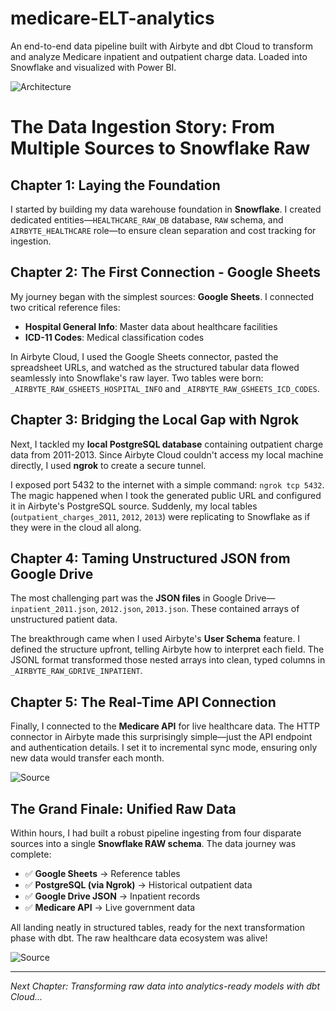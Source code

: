 # medicare-ELT-analytics
An end-to-end data pipeline built with Airbyte and dbt Cloud to transform and analyze Medicare inpatient and outpatient charge data. Loaded into Snowflake and visualized with Power BI.

![Architecture](/root/projects/portfolio_projects/data_engineering/medicare-ELT-analytics/docs/ELT_architecture.png)

# The Data Ingestion Story: From Multiple Sources to Snowflake Raw

## Chapter 1: Laying the Foundation

I started by building my data warehouse foundation in **Snowflake**. I created dedicated entities—`HEALTHCARE_RAW_DB` database, `RAW` schema, and `AIRBYTE_HEALTHCARE` role—to ensure clean separation and cost tracking for ingestion.

## Chapter 2: The First Connection - Google Sheets

My journey began with the simplest sources: **Google Sheets**. I connected two critical reference files:
- **Hospital General Info**: Master data about healthcare facilities
- **ICD-11 Codes**: Medical classification codes

In Airbyte Cloud, I used the Google Sheets connector, pasted the spreadsheet URLs, and watched as the structured tabular data flowed seamlessly into Snowflake's raw layer. Two tables were born: `_AIRBYTE_RAW_GSHEETS_HOSPITAL_INFO` and `_AIRBYTE_RAW_GSHEETS_ICD_CODES`.

## Chapter 3: Bridging the Local Gap with Ngrok

Next, I tackled my **local PostgreSQL database** containing outpatient charge data from 2011-2013. Since Airbyte Cloud couldn't access my local machine directly, I used **ngrok** to create a secure tunnel. 

I exposed port 5432 to the internet with a simple command: `ngrok tcp 5432`. The magic happened when I took the generated public URL and configured it in Airbyte's PostgreSQL source. Suddenly, my local tables (`outpatient_charges_2011`, `2012`, `2013`) were replicating to Snowflake as if they were in the cloud all along.

## Chapter 4: Taming Unstructured JSON from Google Drive

The most challenging part was the **JSON files** in Google Drive—`inpatient_2011.json`, `2012.json`, `2013.json`. These contained arrays of unstructured patient data. 

The breakthrough came when I used Airbyte's **User Schema** feature. I defined the structure upfront, telling Airbyte how to interpret each field. The JSONL format transformed those nested arrays into clean, typed columns in `_AIRBYTE_RAW_GDRIVE_INPATIENT`.

## Chapter 5: The Real-Time API Connection

Finally, I connected to the **Medicare API** for live healthcare data. The HTTP connector in Airbyte made this surprisingly simple—just the API endpoint and authentication details. I set it to incremental sync mode, ensuring only new data would transfer each month.

![Source](./medicare-ELT-analytics/docs/sources_airbyte.png)

## The Grand Finale: Unified Raw Data

Within hours, I had built a robust pipeline ingesting from four disparate sources into a single **Snowflake RAW schema**. The data journey was complete:

- ✅ **Google Sheets** → Reference tables
- ✅ **PostgreSQL (via Ngrok)** → Historical outpatient data  
- ✅ **Google Drive JSON** → Inpatient records
- ✅ **Medicare API** → Live government data

All landing neatly in structured tables, ready for the next transformation phase with dbt. The raw healthcare data ecosystem was alive!

![Source](./medicare-ELT-analytics/docs/snowflake_db_raw.png)

---
*Next Chapter: Transforming raw data into analytics-ready models with dbt Cloud...*
